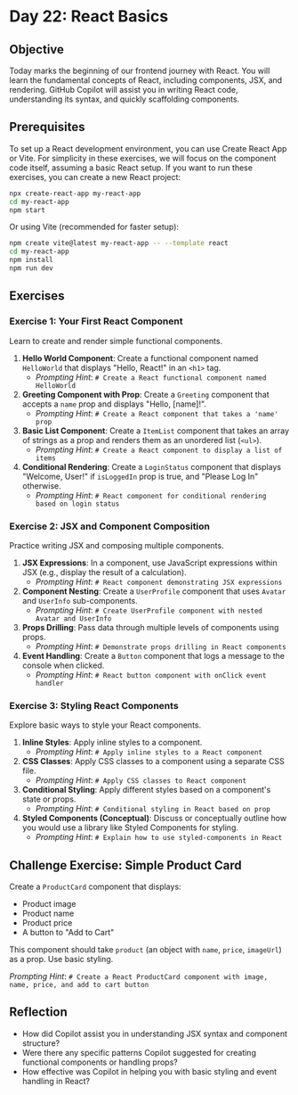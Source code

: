 # Day 22: React Basics

## Objective

Today marks the beginning of our frontend journey with React. You will learn the fundamental concepts of React, including components, JSX, and rendering. GitHub Copilot will assist you in writing React code, understanding its syntax, and quickly scaffolding components.

## Prerequisites

To set up a React development environment, you can use Create React App or Vite. For simplicity in these exercises, we will focus on the component code itself, assuming a basic React setup. If you want to run these exercises, you can create a new React project:

```bash
npx create-react-app my-react-app
cd my-react-app
npm start
```

Or using Vite (recommended for faster setup):

```bash
npm create vite@latest my-react-app -- --template react
cd my-react-app
npm install
npm run dev
```

## Exercises

### Exercise 1: Your First React Component

Learn to create and render simple functional components.

1.  **Hello World Component**: Create a functional component named `HelloWorld` that displays "Hello, React!" in an `<h1>` tag.
    -   *Prompting Hint*: `# Create a React functional component named HelloWorld`
2.  **Greeting Component with Prop**: Create a `Greeting` component that accepts a `name` prop and displays "Hello, [name]!".
    -   *Prompting Hint*: `# Create a React component that takes a 'name' prop`
3.  **Basic List Component**: Create a `ItemList` component that takes an array of strings as a prop and renders them as an unordered list (`<ul>`).
    -   *Prompting Hint*: `# Create a React component to display a list of items`
4.  **Conditional Rendering**: Create a `LoginStatus` component that displays "Welcome, User!" if `isLoggedIn` prop is true, and "Please Log In" otherwise.
    -   *Prompting Hint*: `# React component for conditional rendering based on login status`

### Exercise 2: JSX and Component Composition

Practice writing JSX and composing multiple components.

1.  **JSX Expressions**: In a component, use JavaScript expressions within JSX (e.g., display the result of a calculation).
    -   *Prompting Hint*: `# React component demonstrating JSX expressions`
2.  **Component Nesting**: Create a `UserProfile` component that uses `Avatar` and `UserInfo` sub-components.
    -   *Prompting Hint*: `# Create UserProfile component with nested Avatar and UserInfo`
3.  **Props Drilling**: Pass data through multiple levels of components using props.
    -   *Prompting Hint*: `# Demonstrate props drilling in React components`
4.  **Event Handling**: Create a `Button` component that logs a message to the console when clicked.
    -   *Prompting Hint*: `# React button component with onClick event handler`

### Exercise 3: Styling React Components

Explore basic ways to style your React components.

1.  **Inline Styles**: Apply inline styles to a component.
    -   *Prompting Hint*: `# Apply inline styles to a React component`
2.  **CSS Classes**: Apply CSS classes to a component using a separate CSS file.
    -   *Prompting Hint*: `# Apply CSS classes to React component`
3.  **Conditional Styling**: Apply different styles based on a component's state or props.
    -   *Prompting Hint*: `# Conditional styling in React based on prop`
4.  **Styled Components (Conceptual)**: Discuss or conceptually outline how you would use a library like Styled Components for styling.
    -   *Prompting Hint*: `# Explain how to use styled-components in React`

## Challenge Exercise: Simple Product Card

Create a `ProductCard` component that displays:
-   Product image
-   Product name
-   Product price
-   A button to "Add to Cart"

This component should take `product` (an object with `name`, `price`, `imageUrl`) as a prop. Use basic styling.

*Prompting Hint*: `# Create a React ProductCard component with image, name, price, and add to cart button`

## Reflection

-   How did Copilot assist you in understanding JSX syntax and component structure?
-   Were there any specific patterns Copilot suggested for creating functional components or handling props?
-   How effective was Copilot in helping you with basic styling and event handling in React?


